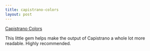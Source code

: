 ```yaml
---
title: capistrano-colors
layout: post
---
```


[Capistrano Colors](https://github.com/stjernstrom/capistrano_colors)

This little gem helps make the output of Capistrano a whole lot more readable.
Highly recommended.

